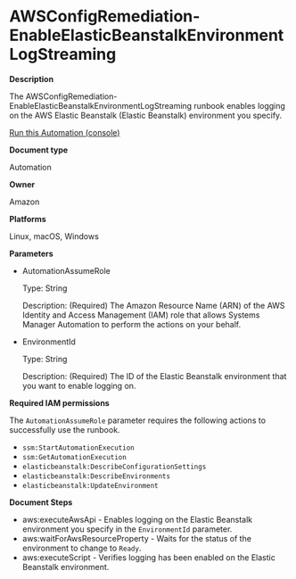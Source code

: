 # AWSConfigRemediation\-EnableElasticBeanstalkEnvironmentLogStreaming<a name="automation-aws-enable-eb-logging"></a>

**Description**

The AWSConfigRemediation\-EnableElasticBeanstalkEnvironmentLogStreaming runbook enables logging on the AWS Elastic Beanstalk \(Elastic Beanstalk\) environment you specify\.

[Run this Automation \(console\)](https://console.aws.amazon.com/systems-manager/automation/execute/AWSConfigRemediation-EnableElasticBeanstalkEnvironmentLogStreaming)

**Document type**

Automation

**Owner**

Amazon

**Platforms**

Linux, macOS, Windows

**Parameters**
+ AutomationAssumeRole

  Type: String

  Description: \(Required\) The Amazon Resource Name \(ARN\) of the AWS Identity and Access Management \(IAM\) role that allows Systems Manager Automation to perform the actions on your behalf\.
+ EnvironmentId

  Type: String

  Description: \(Required\) The ID of the Elastic Beanstalk environment that you want to enable logging on\.

**Required IAM permissions**

The `AutomationAssumeRole` parameter requires the following actions to successfully use the runbook\.
+ `ssm:StartAutomationExecution`
+ `ssm:GetAutomationExecution`
+ `elasticbeanstalk:DescribeConfigurationSettings`
+ `elasticbeanstalk:DescribeEnvironments`
+ `elasticbeanstalk:UpdateEnvironment`

**Document Steps**
+ aws:executeAwsApi \- Enables logging on the Elastic Beanstalk environment you specify in the `EnvironmentId` parameter\.
+ aws:waitForAwsResourceProperty \- Waits for the status of the environment to change to `Ready`\.
+ aws:executeScript \- Verifies logging has been enabled on the Elastic Beanstalk environment\.